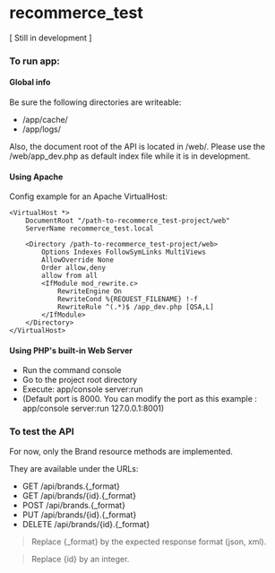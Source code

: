 recommerce_test
===============

[ Still in development ]

### To run app:

#### Global info

Be sure the following directories are writeable:
  - /app/cache/
  - /app/logs/

Also, the document root of the API is located in /web/.
Please use the /web/app_dev.php as default index file while it is in development.

#### Using Apache

Config example for an Apache VirtualHost:

    <VirtualHost *>
        DocumentRoot "/path-to-recommerce_test-project/web"
        ServerName recommerce_test.local
        
        <Directory /path-to-recommerce_test-project/web>
            Options Indexes FollowSymLinks MultiViews
            AllowOverride None
            Order allow,deny
            allow from all
            <IfModule mod_rewrite.c>
                RewriteEngine On
                RewriteCond %{REQUEST_FILENAME} !-f
                RewriteRule ^(.*)$ /app_dev.php [QSA,L]
            </IfModule>
        </Directory>
    </VirtualHost>

#### Using PHP's built-in Web Server

  - Run the command console
  - Go to the project root directory
  - Execute: app/console server:run
  - (Default port is 8000. You can modify the port as this example : app/console server:run 127.0.0.1:8001)
  
### To test the API

For now, only the Brand resource methods are implemented.

They are available under the URLs:

  - GET /api/brands.{_format}
  - GET /api/brands/{id}.{_format}
  - POST /api/brands.{_format}
  - PUT /api/brands/{id}.{_format}
  - DELETE /api/brands/{id}.{_format}

> Replace {_format} by the expected response format (json, xml).

> Replace {id} by an integer.